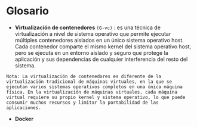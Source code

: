 # Glosario

- **Virtualización de contenedores** ```(G-vc)``` : es una técnica de virtualización a nivel de sistema operativo que permite ejecutar múltiples contenedores aislados en un único sistema operativo host. Cada contenedor comparte el mismo kernel del sistema operativo host, pero se ejecuta en un entorno aislado y seguro que protege la aplicación y sus dependencias de cualquier interferencia del resto del sistema.

 ```Nota: La virtualización de contenedores es diferente de la virtualización tradicional de máquinas virtuales, en la que se ejecutan varios sistemas operativos completos en una única máquina física. En la virtualización de máquinas virtuales, cada máquina virtual requiere su propio kernel y sistema operativo, lo que puede consumir muchos recursos y limitar la portabilidad de las aplicaciones.```

- **Docker**